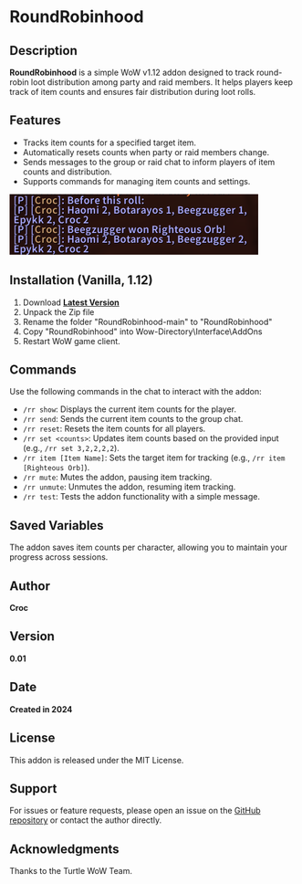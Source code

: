 # RoundRobinhood

## Description
**RoundRobinhood** is a simple WoW v1.12 addon designed to track round-robin loot distribution among party and raid members. It helps players keep track of item counts and ensures fair distribution during loot rolls.

## Features
- Tracks item counts for a specified target item.
- Automatically resets counts when party or raid members change.
- Sends messages to the group or raid chat to inform players of item counts and distribution.
- Supports commands for managing item counts and settings.

![preview](rr1.png)

## Installation (Vanilla, 1.12)
1. Download **[Latest Version](https://github.com/ZenSociety/RoundRobinhood/archive/master.zip)**
2. Unpack the Zip file
3. Rename the folder "RoundRobinhood-main" to "RoundRobinhood"
4. Copy "RoundRobinhood" into Wow-Directory\Interface\AddOns
5. Restart WoW game client.

## Commands
Use the following commands in the chat to interact with the addon:

- `/rr show`: Displays the current item counts for the player.
- `/rr send`: Sends the current item counts to the group chat.
- `/rr reset`: Resets the item counts for all players.
- `/rr set <counts>`: Updates item counts based on the provided input (e.g., `/rr set 3,2,2,2,2`).
- `/rr item [Item Name]`: Sets the target item for tracking (e.g., `/rr item [Righteous Orb]`).
- `/rr mute`: Mutes the addon, pausing item tracking.
- `/rr unmute`: Unmutes the addon, resuming item tracking.
- `/rr test`: Tests the addon functionality with a simple message.

## Saved Variables
The addon saves item counts per character, allowing you to maintain your progress across sessions.

## Author
**Croc**

## Version
**0.01**

## Date
**Created in 2024**

## License
This addon is released under the MIT License.

## Support
For issues or feature requests, please open an issue on the [GitHub repository](https://github.com/ZenSociety/RoundRobinhood/issues) or contact the author directly.

## Acknowledgments
Thanks to the Turtle WoW Team.
